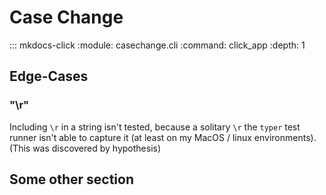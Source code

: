 # Case Change

::: mkdocs-click
:module: casechange.cli
:command: click_app
:depth: 1

## Edge-Cases

### "\r"

Including `\r` in a string isn't tested, because a solitary `\r` the `typer` test runner isn't able to capture it (at least on my MacOS / linux environments). (This was discovered by hypothesis)

## Some other section
